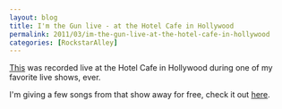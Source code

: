 ```yaml
---
layout: blog
title: I'm the Gun live - at the Hotel Cafe in Hollywood
permalink: 2011/03/im-the-gun-live-at-the-hotel-cafe-in-hollywood
categories: [RockstarAlley]
---
```


<p><a href="http://www.kristeraxel.com/media/2011-0310-itg.mp3">This</a> was recorded live at the Hotel Cafe in Hollywood during one of my favorite live shows, ever.</p>
<p>I'm giving a few songs from that show away for free, check it out <a href="http://axelradio.com/album/at-the-hotel-cafe-in-hollywood">here</a>.</p>
